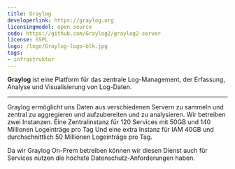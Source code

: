 ```yaml
---
title: Graylog
developerlink: https://graylog.org
licensingmodel: open source
code: https://github.com/Graylog2/graylog2-server
license: SSPL
logo: /logo/Graylog-logo-blk.jpg
tags:
- infrastruktur
---
```

__Graylog__ ist eine Platform für das zentrale Log-Management, der Erfassung, Analyse und Visualisierung von Log-Daten.


---

Graylog ermöglicht uns Daten aus verschiedenen Servern zu sammeln und zentral zu aggregieren und aufzubereiten und zu analysieren.
Wir betreiben zwei Instanzen.
Eine Zentralinstanz für 120 Services mit 50GB und 140 Millionen Logeinträge pro Tag
Und eine extra Instanz für IAM 40GB  und durchschnittlich 50 Millionen Logeinträge pro Tag.

Da wir Graylog On-Prem betreiben können wir diesen Dienst auch für Services nutzen die höchste Datenschutz-Anforderungen haben.

